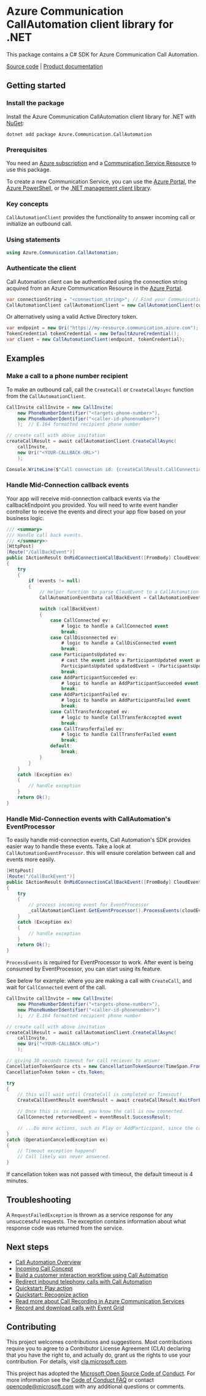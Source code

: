 # Azure Communication CallAutomation client library for .NET

This package contains a C# SDK for Azure Communication Call Automation.

[Source code][source] | [Product documentation][product_docs]
## Getting started

### Install the package
Install the Azure Communication CallAutomation client library for .NET with [NuGet][nuget]:

```dotnetcli
dotnet add package Azure.Communication.CallAutomation
```

### Prerequisites
You need an [Azure subscription][azure_sub] and a [Communication Service Resource][communication_resource_docs] to use this package.

To create a new Communication Service, you can use the [Azure Portal][communication_resource_create_portal], the [Azure PowerShell][communication_resource_create_power_shell], or the [.NET management client library][communication_resource_create_net].

### Key concepts
`CallAutomationClient` provides the functionality to answer incoming call or initialize an outbound call.

### Using statements
```C#
using Azure.Communication.CallAutomation;
```

### Authenticate the client
Call Automation client can be authenticated using the connection string acquired from an Azure Communication Resource in the [Azure Portal][azure_portal].

```C#
var connectionString = "<connection_string>"; // Find your Communication Services resource in the Azure portal
CallAutomationClient callAutomationClient = new CallAutomationClient(connectionString);
```

Or alternatively using a valid Active Directory token.
```C#
var endpoint = new Uri("https://my-resource.communication.azure.com");
TokenCredential tokenCredential = new DefaultAzureCredential();
var client = new CallAutomationClient(endpoint, tokenCredential);
```

## Examples
### Make a call to a phone number recipient
To make an outbound call, call the `CreateCall` or `CreateCallAsync` function from the `CallAutomationClient`.
```C#
CallInvite callInvite = new CallInvite(
    new PhoneNumberIdentifier("<targets-phone-number>"),
    new PhoneNumberIdentifier("<caller-id-phonenumber>")
    );  // E.164 formatted recipient phone number

// create call with above invitation
createCallResult = await callAutomationClient.CreateCallAsync(
    callInvite,
    new Uri("<YOUR-CALLBACK-URL>")
    );

Console.WriteLine($"Call connection id: {createCallResult.CallConnectionProperties.CallConnectionId}");
```

### Handle Mid-Connection callback events
Your app will receive mid-connection callback events via the callbackEndpoint you provided. You will need to write event handler controller to receive the events and direct your app flow based on your business logic.
```C#
/// <summary>
/// Handle call back events.
/// </summary>>
[HttpPost]
[Route("/CallBackEvent")]
public IActionResult OnMidConnectionCallBackEvent([FromBody] CloudEvent[] events)
{
    try
    {
        if (events != null)
        {
            // Helper function to parse CloudEvent to a CallAutomation event.
            CallAutomationEventData callBackEvent = CallAutomationEventParser.Parse(events.FirstOrDefault());

            switch (callBackEvent)
            {
                case CallConnected ev:
                    # logic to handle a CallConnected event
                    break;
                case CallDisconnected ev:
                    # logic to handle a CallDisConnected event
                    break;
                case ParticipantsUpdated ev:
                    # cast the event into a ParticipantUpdated event and do something with it. Eg. iterate through the participants
                    ParticipantsUpdated updatedEvent = (ParticipantsUpdated)ev;
                    break;
                case AddParticipantSucceeded ev:
                    # logic to handle an AddParticipantSucceeded event
                    break;
                case AddParticipantFailed ev:
                    # logic to handle an AddParticipantFailed event
                    break;
                case CallTransferAccepted ev:
                    # logic to handle CallTransferAccepted event
                    break;
                case CallTransferFailed ev:
                    # logic to handle CallTransferFailed event
                    break;
                default:
                    break;
            }
        }
    }
    catch (Exception ex)
    {
        // handle exception
    }
    return Ok();
}
```

### Handle Mid-Connection events with CallAutomation's EventProcessor
To easily handle mid-connection events, Call Automation's SDK provides easier way to handle these events.
Take a look at `CallAutomationEventProcessor`. this will ensure corelation between call and events more easily.
```C#
[HttpPost]
[Route("/CallBackEvent")]
public IActionResult OnMidConnectionCallBackEvent([FromBody] CloudEvent[] events)
{
    try
    {
        // process incoming event for EventProcessor
        _callAutomationClient.GetEventProcessor().ProcessEvents(cloudEvents);
    }
    catch (Exception ex)
    {
        // handle exception
    }
    return Ok();
}
```
`ProcessEvents` is required for EventProcessor to work.
After event is being consumed by EventProcessor, you can start using its feature.

See below for example: where you are making a call with `CreateCall`, and wait for `CallConnected` event of the call.
```C#
CallInvite callInvite = new CallInvite(
    new PhoneNumberIdentifier("<targets-phone-number>"),
    new PhoneNumberIdentifier("<caller-id-phonenumber>")
    );  // E.164 formatted recipient phone number

// create call with above invitation
createCallResult = await callAutomationClient.CreateCallAsync(
    callInvite,
    new Uri("<YOUR-CALLBACK-URL>")
    );

// giving 30 seconds timeout for call reciever to answer
CancellationTokenSource cts = new CancellationTokenSource(TimeSpan.FromSeconds(30));
CancellationToken token = cts.Token;

try
{
    // this will wait until CreateCall is completed or Timesout!
    CreateCallEventResult eventResult = await createCallResult.WaitForEventProcessorAsync(token);

    // Once this is recieved, you know the call is now connected.
    CallConnected returnedEvent = eventResult.SuccessResult;

    // ...Do more actions, such as Play or AddParticipant, since the call is established...
}
catch (OperationCanceledException ex)
{
    // Timeout exception happend!
    // Call likely was never answered.
}
```
If cancellation token was not passed with timeout, the default timeout is 4 minutes.

## Troubleshooting
A `RequestFailedException` is thrown as a service response for any unsuccessful requests. The exception contains information about what response code was returned from the service.

## Next steps
- [Call Automation Overview][overview]
- [Incoming Call Concept][incomingcall]
- [Build a customer interaction workflow using Call Automation][build1]
- [Redirect inbound telephony calls with Call Automation][build2]
- [Quickstart: Play action][build3]
- [Quickstart: Recognize action][build4]
- [Read more about Call Recording in Azure Communication Services][recording1]
- [Record and download calls with Event Grid][recording2]

## Contributing
This project welcomes contributions and suggestions. Most contributions require you to agree to a Contributor License Agreement (CLA) declaring that you have the right to, and actually do, grant us the rights to use your contribution. For details, visit [cla.microsoft.com][cla].

This project has adopted the [Microsoft Open Source Code of Conduct][coc]. For more information see the [Code of Conduct FAQ][coc_faq] or contact [opencode@microsoft.com][coc_contact] with any additional questions or comments.

<!-- LINKS -->
[azure_sub]: https://azure.microsoft.com/free/dotnet/
[azure_portal]: https://portal.azure.com
[cla]: https://cla.microsoft.com
[coc]: https://opensource.microsoft.com/codeofconduct/
[coc_faq]: https://opensource.microsoft.com/codeofconduct/faq/
[coc_contact]: mailto:opencode@microsoft.com
[communication_resource_docs]: https://docs.microsoft.com/azure/communication-services/quickstarts/create-communication-resource?tabs=windows&pivots=platform-azp
[communication_resource_create_portal]:  https://docs.microsoft.com/azure/communication-services/quickstarts/create-communication-resource?tabs=windows&pivots=platform-azp
[communication_resource_create_power_shell]: https://docs.microsoft.com/powershell/module/az.communication/new-azcommunicationservice
[communication_resource_create_net]: https://docs.microsoft.com/azure/communication-services/quickstarts/create-communication-resource?tabs=windows&pivots=platform-net
[product_docs]: https://docs.microsoft.com/azure/communication-services/overview
[nuget]: https://www.nuget.org/
[source]: https://github.com/Azure/azure-sdk-for-net/tree/main/sdk/communication/Azure.Communication.CallAutomation/src
[overview]: https://learn.microsoft.com/azure/communication-services/concepts/voice-video-calling/call-automation
[incomingcall]: https://learn.microsoft.com/azure/communication-services/concepts/voice-video-calling/incoming-call-notification
[build1]: https://learn.microsoft.com/azure/communication-services/quickstarts/voice-video-calling/callflows-for-customer-interactions?pivots=programming-language-csha
[build2]: https://learn.microsoft.com/azure/communication-services/how-tos/call-automation-sdk/redirect-inbound-telephony-calls?pivots=programming-language-csharp
[build3]: https://learn.microsoft.com/azure/communication-services/quickstarts/voice-video-calling/play-action?pivots=programming-language-csharp
[build4]: https://learn.microsoft.com/azure/communication-services/quickstarts/voice-video-calling/recognize-action?pivots=programming-language-csharp
[recording1]: https://learn.microsoft.com/azure/communication-services/concepts/voice-video-calling/call-recording
[recording2]: https://learn.microsoft.com/azure/communication-services/quickstarts/voice-video-calling/get-started-call-recording?pivots=programming-language-csharp
